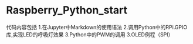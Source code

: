 # Raspberry_Python_start
代码内容包括
1.在Jupyter中Markdown的使用语法
2.调用Python中的RPi.GPIO库,实现LED的呼吸灯效果
3.Python中的PWM的调用
3.OLED例程（SPI）


